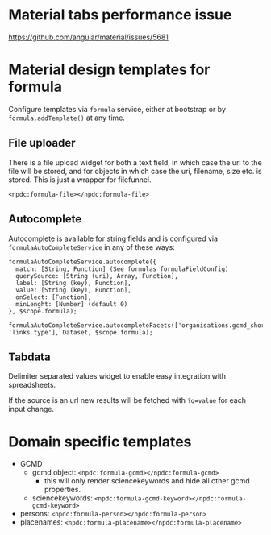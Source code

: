 # Material tabs performance issue
https://github.com/angular/material/issues/5681

# Material design templates for formula

Configure templates via ```formula``` service, either at bootstrap or by ```formula.addTemplate()``` at any time.

## File uploader
There is a file upload widget for both a text field, in which case the uri to the file will be stored,
and for objects in which case the uri, filename, size etc. is stored. This is just a wrapper for filefunnel.

    <npdc:formula-file></npdc:formula-file>

## Autocomplete
Autocomplete is available for string fields and is configured via ```formulaAutoCompleteService``` in any of these ways:

    formulaAutoCompleteService.autocomplete({
      match: [String, Function] (See formulas formulaFieldConfig)
      querySource: [String (uri), Array, Function],
      label: [String (key), Function],
      value: [String (key), Function],
      onSelect: [Function],
      minLenght: [Number] (default 0)
    }, $scope.formula);

    formulaAutoCompleteService.autocompleteFacets(['organisations.gcmd_short_name', 'links.type'], Dataset, $scope.formula);


## Tabdata
Delimiter separated values widget to enable easy integration with spreadsheets.


If the source is an url new results will be fetched with ```?q=value``` for each input change.

# Domain specific templates
* GCMD
  * gcmd object: ```<npdc:formula-gcmd></npdc:formula-gcmd>```
    - this will only render sciencekeywords and hide all other gcmd properties.
  * sciencekeywords: ```<npdc:formula-gcmd-keyword></npdc:formula-gcmd-keyword>```
* persons: ```<npdc:formula-person></npdc:formula-person>```
* placenames: ```<npdc:formula-placename></npdc:formula-placename>```
